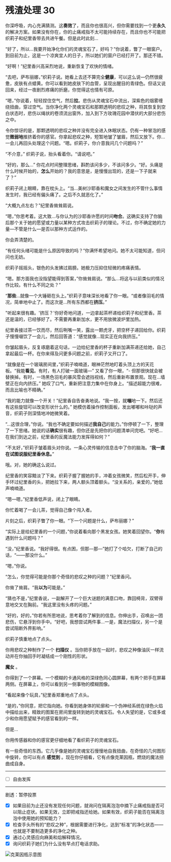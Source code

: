 # 残渣处理 30

你深呼吸，内心充满猜测。这**奏效**了，而且你也很高兴，但你需要找到一个更**永久**的解决方案。如果没有你在，你的止痛戒指不太可能持续存在，而且你也不可能把织莉子和纪里香带去共进午餐。但是此时此刻...

“好了，所以...我要开始净化你们的灵魂宝石了，好吗？”你说着，瞥了一眼窗户。到目前为止，这是一个凉爽宜人的日子，所以她们的窗户已经打开了。那还不错。

“好啊！”纪里香兴高采烈地说，重新恢复了欢快的情绪。

“去吧，萨布丽娜，”织莉子说。她看上去还不算完全**健康**，可以这么说—仍然很疲惫，皮肤有点蜡黄。你可以看到她皮肤下的血管，呈现出醒目的青绿色。但话又说回来，经过一夜剧烈疼痛的折磨，你觉得这也情有可原。

“嗯，”你说着，轻轻捏住空气，然后**拉**。悲伤从灵魂宝石中流出，深紫色的烟雾缠绕扭曲，穿过空气。当你净化两个灵魂宝石和那颗透明的悲叹之种，将其恢复到空白状态时，悲伤以绳状的卷须流出窗外，加入到下方玫瑰花园中潜伏的大部分悲伤之中。

令你惊讶的是，那颗透明的悲叹之种并没有完全进入休眠状态。仍有一种冒泡的感觉**微弱地**推挤着你的感官。你拿起悲叹之种，短暂地皱了皱眉，然后又放下。你... 一会儿再回头处理这个问题。“嗯。织莉子，你介意我问几个问题吗？”

“不介意，” 织莉子说，抬头看着你。“请说吧。”

“好的，那么...” 你花点时间整理思绪，斟酌该问多少，不该问多少。“好。头痛是什么时候开始的，**怎么**开始的？我的意思是，是慢慢出现的，还是一下子就来了？”

织莉子闭上眼睛，靠在枕头上。“当...美树沙耶香和魔女之间发生的不管什么事情发生时，我已经有偏头痛了。之后不久就恶化了。”

“大概九点左右？”纪里香耸耸肩说。

“嗯，”你思考着。这大致...与你认为的沙耶香许愿的时间**吻合**。这确实支持了你脑后那个关于她的愿望或力量以某种方式攻击织莉子的理论。不过，你不确定她的力量—不管是什么—是否以那种方式运作的。

你会弄清楚的。

“有任何头绪可能是什么原因导致的吗？”你满怀希望地问。她不太可能知道，但问问也无妨。

织莉子摇摇头，银色的头发拂过肩膀。她极力压抑住轻微的疼痛表情。

“嗯。那方面我也没指望能得到答案，”你耸耸肩说。“那么...将这与以前类似的情况作比较。有什么不同之处？”

“**那些**...就像一个大锤砸在头上。”织莉子意味深长地看了你一眼。“或者像羽毛的情况，简单地中止了。而这次是...所有东西都在**挤压**。”

"听起来很有趣。'挤压？'你好奇地问道，一边拿起茶杯递给织莉子和纪里香。茶还是温的，已经够好了。不需要再重新加水，更不用放微波炉里加热。

纪里香接过茶一饮而尽，然后咧嘴一笑，露出一颗虎牙，把空杯子递回给你。织莉子慢慢啜饮了一会儿，然后回答道：“感觉就像...现实正在向我挤压。”

你皱起眉头，反复琢磨着这句话，一边给纪里香的杯子重新加满茶递还给她，自己拿起最后一杯。在你来得及问更多问题之前，织莉子又开口了。

“就像是在一个玻璃房间里，”织莉子喃喃道，眼神茫然地盯着头顶上方的天花板。“我能**看见**。有时，有人打破一面玻璃—” 又看了你一眼，“- 但那很快就会被替换掉。有时，一场黑色羽毛的暴风雪会遮挡视线，然后重新布置景观。现在...墙壁正在向内挤压。” 她叹了口气，重新把注意力集中在你身上。“描述超能力很难，而且比喻也不精确。”

“我的能力就像一个开关！”纪里香自告奋勇地说。“我一按，就**嘣**地一下。然后还有这些旋钮可以改变形状什么的。” 她模仿着操作控制面板，发出嘟嘟和咔哒的声音，织莉子则深情地冲她微笑着。

“...这很合理，”你说。“我也不确定要如何描述**我自己**的能力。”你停顿了一下，整理了一下思绪。她说的话**确实**很有趣，但你还是先把你的问题清单问完吧。“好吧...在我们到达之前，纪里香的反魔法能力发挥得如何？”

“不太好，”织莉子皱着眉头对你说。一条心灵传输的信息击中了你的脑海。“**我一直在试图说服纪里香休息。**”

哦。对，她的确这么说过。

纪里香的笑容黯淡了下来。织莉子握了握她的手，冲着女孩微笑，然后松开手，伸手环过纪里香的头，把她拉下来，两人额头顶着额头。“没关系的，亲爱的，”她低声喃喃道。

“嗯—嗯，”纪里香低声说，闭上了眼睛。

你忙着喝了一会儿茶，觉得自己像个闯入者。

片刻之后，织莉子瞥了你一眼。“下一个问题是什么，萨布丽娜？”

“实际上是给纪里香的一个问题，”你说着看向那个黑发女孩。她笑着回望你。“**你**有遇到什么问题吗？”

“没，”纪里香说。“我好得很。有点困，但那—那—”她打了个哈欠，打断了自己的话，“——那没什么。”

“嗯，”你说。

“怎么，你觉得可能是你那个奇怪的悲叹之种的问题？”纪里香问。

你耸了耸肩。“我**以为**可能是。”

“猜也不是，”纪里香说，一副解开了一个巨大谜题的满意口吻，靠回椅背，双臂得意地交叉在胸前。“我这里没有头疼的问题。”

“好的，好的，”你若有所思地说，思考着你了解到的信息。你伸出手，召唤出一团悲伤，它悬浮到你手中。“好吧，我想尝试两件事...一是，魔法扫描仪，另一个是尝试阻断外界影响。”

织莉子慎重地点了点头。

你用悲叹之种制作了一个 **扫描仪** 。当你把手放在一起时，悲叹之种像油灰一样流动并在你抽回手时凝结成一个刚性的形状。

**魔女** 。

你得到了一个屏幕。一个模糊的卡通风格的深绿色同心圆屏幕，有两个把手在屏幕两侧。在屏幕上，你可以看到另一侧事物的模糊图像。

“看起来像个玩具，”纪里香郑重地点了点头。

“是的，”你同意，把它指向她。你看到她身体的轮廓和一个伪神经系统在绿色火焰中描绘出来，精致的图案在房间里旋转到她的灵魂宝石。令人失望的是，它或多或少和你用愿望赋予的感官看到的一样。

但是...

你用传感器和你的感官更仔细地看了看织莉子的灵魂宝石。

有一些奇怪的东西。它几乎像是她的灵魂宝石慢慢地自我扭曲，在奇怪的几何图形中旋转，你可以有点 **感觉到** 。现在你仔细看，它有点像克莱因瓶，燃烧的魔法扭曲成自身。

---

- [ ] 自由发挥

---

剧透：暂停投票

- [x] 如果目前为止还没有发现任何问题，就询问在隔离泡泡中摘下止痛戒指是否可以阻止症状。如果无效，立即把戒指还给她。如果有效，织莉子能否在隔离泡泡中使用她的预知能力？
- [x] 检查手头所有的“悲叹之种”，根据需要进行净化，达到“标准”的净化状态——也就是不要制造更多的净化之种。  
- [x] 通过心灵感应向麻美和焰解释情况。
- [x] 询问织莉子她们为什么没有早点打电话求助。

![克莱因瓶示意图](https://i.imgur.com/IIA0P76.gif)
